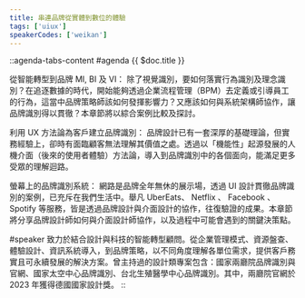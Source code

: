 ```yaml
---
title: 串連品牌從實體到數位的體驗
tags: ['uiux']
speakerCodes: ['weikan']
---
```


::agenda-tabs-content
#agenda
{{ $doc.title }}

從智能轉型到品牌 MI, BI 及 VI：
除了視覺識別，要如何落實行為識別及理念識別？在追逐數據的時代，開始能夠透過企業流程管理（BPM）去定義或引導員工的行為，這當中品牌策略師該如何發揮影響力？又應該如何與系統架構師協作，讓品牌識別得以貫徹？本章節將以綜合案例比較及探討。

利用 UX 方法論為客戶建立品牌識別：
品牌設計已有一套深厚的基礎理論，但實務經驗上，卻時有面臨顧客無法理解其價值之處。透過以「機能性」起源發展的人機介面（後來的使用者體驗）方法論，導入到品牌識別中的各個面向，能滿足更多受眾的理解迴路。

螢幕上的品牌識別系統：
網路是品牌全年無休的展示場，透過 UI 設計貫徹品牌識別的案例，已充斥在我們生活中。舉凡 UberEats、 Netflix 、 Facebook 、 Spotify 等服務，皆是透過品牌設計與介面設計的協作，往復驗證的成果。本章節將分享品牌設計師如何與介面設計師協作，以及過程中可能會遇到的關鍵決策點。

#speaker
致力於結合設計與科技的智能轉型顧問。從企業管理模式、資源盤查、體驗設計、資訊系統導入，到品牌策略，以不同角度理解各單位需求，提供客戶務實且可永續發展的解決方案。曾主持過的設計類專案包含：國家兩廳院品牌識別與官網、國家太空中心品牌識別、台北生殖醫學中心品牌識別。其中，兩廳院官網於 2023 年獲得德國國家設計獎。
::
